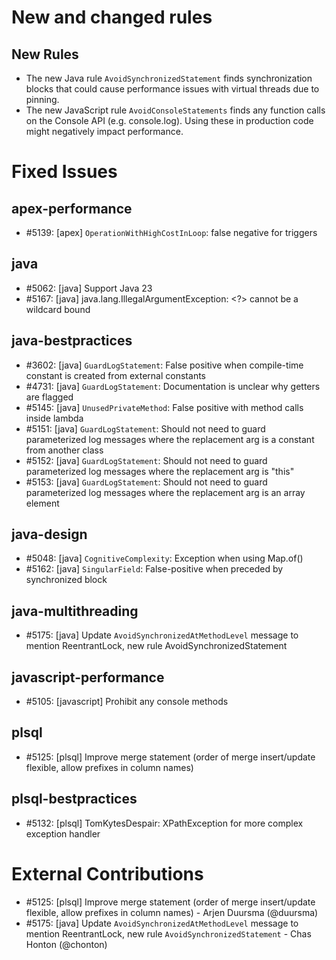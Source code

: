 # New and changed rules

## New Rules

- The new Java rule `AvoidSynchronizedStatement` finds synchronization blocks that
  could cause performance issues with virtual threads due to pinning.
- The new JavaScript rule `AvoidConsoleStatements` finds any function calls
  on the Console API (e.g. console.log). Using these in production code might negatively impact performance.

# Fixed Issues

## apex-performance
- #5139: [apex] `OperationWithHighCostInLoop`: false negative for triggers

## java
- #5062: [java] Support Java 23
- #5167: [java] java.lang.IllegalArgumentException: <?> cannot be a wildcard bound

## java-bestpractices
- #3602: [java] `GuardLogStatement`: False positive when compile-time constant is created from external constants
- #4731: [java] `GuardLogStatement`: Documentation is unclear why getters are flagged
- #5145: [java] `UnusedPrivateMethod`: False positive with method calls inside lambda
- #5151: [java] `GuardLogStatement`: Should not need to guard parameterized log messages where the replacement arg is a constant from another class
- #5152: [java] `GuardLogStatement`: Should not need to guard parameterized log messages where the replacement arg is "this"
- #5153: [java] `GuardLogStatement`: Should not need to guard parameterized log messages where the replacement arg is an array element

## java-design
- #5048: [java] `CognitiveComplexity`: Exception when using Map.of()
- #5162: [java] `SingularField`: False-positive when preceded by synchronized block

## java-multithreading
- #5175: [java] Update `AvoidSynchronizedAtMethodLevel` message to mention ReentrantLock, new rule AvoidSynchronizedStatement

## javascript-performance
- #5105: [javascript] Prohibit any console methods

## plsql
- #5125: [plsql] Improve merge statement (order of merge insert/update flexible, allow prefixes in column names)

## plsql-bestpractices
- #5132: [plsql] TomKytesDespair: XPathException for more complex exception handler

# External Contributions

- #5125: [plsql] Improve merge statement (order of merge insert/update flexible, allow prefixes in column names) - Arjen Duursma (@duursma)
- #5175: [java] Update `AvoidSynchronizedAtMethodLevel` message to mention ReentrantLock, new rule `AvoidSynchronizedStatement` - Chas Honton (@chonton)
